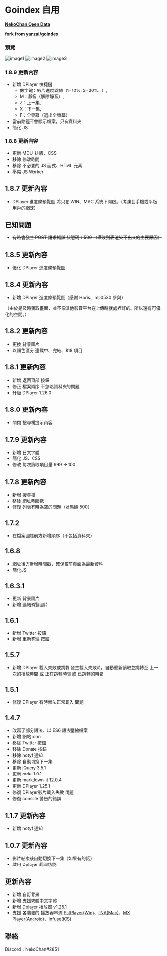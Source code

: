 # Goindex 自用

**[NekoChan Open Data](https://nekochan.ml)**

**fork from [yanzai/goindex](https://github.com/yanzai/goindex)**

### 預覽
![image1](https://i.imgur.com/0Jp32GQ.png)
![image2](https://i.imgur.com/FiS723T.png)
![image3](https://i.imgur.com/QG6O42u.png)

### 1.8.9 更新內容
- 新增 DPlayer 快捷鍵
    - 數字鍵：影片進度跳轉（1=10%, 2=20%...）,
    - M：靜音（解除靜音）,
    - Z：上一集,
    - X：下一集,
    - F：全螢幕（退出全螢幕）
- 當前路徑不會顯示檔案，只有資料夾
- 簡化 JS

### 1.8.8 更新內容
- 更新 MDUI 排版、CSS
- 移除 修改時間
- 移除 不必要的 JS 函式、HTML 元素
- 壓縮 JS Worker

## 1.8.7 更新內容
- DPlayer 進度條預覽圖 將只在 WIN、MAC 系統下開啟。（考慮到手機或平板用戶的網速）

## 已知問題
- ~~有時會發生 POST 請求錯誤 狀態碼：500 （導致列表渲染不出來的主要原因）~~

## 1.8.5 更新內容
- 優化 DPlayer 進度條預覽圖

## 1.8.4 更新內容
- 新增 DPlayer 進度條預覽圖（感謝 Horis、mp0530 參與）

（由於是及時獲取畫面，並不像其他影音平台在上傳時就處裡好的。所以還有可優化的空間。）

## 1.8.2 更新內容
- 更換 背景圖片
- 以顏色區分 連載中、完結、R18 項目

## 1.8.1 更新內容
- 新增 返回頂部 按鈕
- 修正 檔案順序 不忽略資料夾的問題
- 升級 DPlayer 1.26.0

## 1.8.0 更新內容
- 關閉 搜尋欄提示內容

## 1.7.9 更新內容
- 新增 日文字體
- 簡化 JS、CSS
- 修改 每次讀取項目量 999 -> 100

## 1.7.8 更新內容
- 新增 搜尋欄
- 移除 網址時間戳
- 修復 列表有時為空的問題（狀態碼 500）

## 1.7.2
- 在檔案圖標前方新增順序（不包括資料夾）

## 1.6.8
- 網址後方新增時間戳，確保當前頁面為最新資料
- 簡化JS

## 1.6.3.1
- 更新 背景圖片
- 新增 連結預覽圖片

## 1.6.1
- 新增 Twitter 按鈕
- 新增 重新整理 按鈕

## 1.5.7
- 新增 DPlayer 載入失敗或跳轉 發生載入失敗時，自動重新讀取並跳轉至 上一次的播放時間 或 正在跳轉時間 或 已跳轉的時間

## 1.5.1
- 修復 DPlayer 有時無法正常載入 問題

## 1.4.7
- 改寫了部分語法、以 ES6 語法壓縮檔案
- 新增 網站 icon
- 移除 Twitter 按鈕
- 移除 Donate 按鈕 
- 移除 notyf 通知
- 移除 自動切換下一集
- 更新 jQuery 3.5.1
- 更新 mdui 1.0.1
- 更新 markdown-it 12.0.4
- 更新 DPlayer 1.25.1
- 修復 DPlayer影片載入失敗 問題
- 修復 console 警告的錯誤

## 1.1.7 更新內容
- 新增 notyf 通知

## 1.0.7 更新內容
- 影片結束後自動切換下一集（如果有的話）
- 啟用 Dplayer 截圖功能

## 更新內容
- 新增 自訂背景
- 新增 支援繁體中文字體
- 新增 [Dplayer](https://github.com/MoePlayer/DPlayer) 播放器 [v1.25.1](https://github.com/MoePlayer/DPlayer/releases/tag/v1.25.1)
- 支援 各裝置的 播放器串流 [PotPlayer(Win)](https://potplayer.daum.net/?lang=zh_TW)、[IINA(Mac)](https://iina.io/)、[MX Player(Android)](https://play.google.com/store/apps/details?id=com.mxtech.videoplayer.ad)、[Infuse(iOS)](https://apps.apple.com/tw/app/infuse-6/id1136220934)

## 聯絡
Discord：NekoChan#2851
